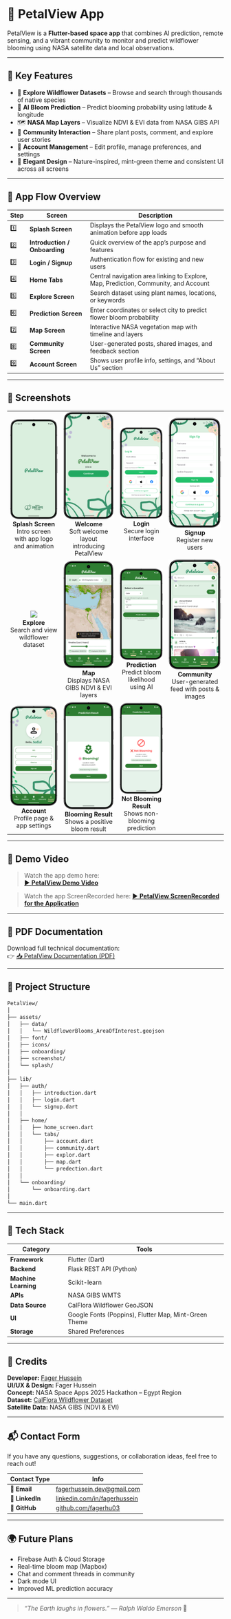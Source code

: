 
# 🌸 PetalView App

PetalView is a **Flutter-based space app** that combines AI prediction, remote sensing, and a vibrant community to monitor and predict wildflower blooming using NASA satellite data and local observations.

---

## 🚀 Key Features

- 🌿 **Explore Wildflower Datasets** – Browse and search through thousands of native species  
- 🧠 **AI Bloom Prediction** – Predict blooming probability using latitude & longitude  
- 🗺️ **NASA Map Layers** – Visualize NDVI & EVI data from NASA GIBS API  
- 💬 **Community Interaction** – Share plant posts, comment, and explore user stories  
- 👤 **Account Management** – Edit profile, manage preferences, and settings  
- 🪷 **Elegant Design** – Nature-inspired, mint-green theme and consistent UI across all screens  

---

## 🧭 App Flow Overview

| Step | Screen | Description |
|------|---------|-------------|
| 1️⃣ | **Splash Screen** | Displays the PetalView logo and smooth animation before app loads |
| 2️⃣ | **Introduction / Onboarding** | Quick overview of the app’s purpose and features |
| 3️⃣ | **Login / Signup** | Authentication flow for existing and new users |
| 4️⃣ | **Home Tabs** | Central navigation area linking to Explore, Map, Prediction, Community, and Account |
| 5️⃣ | **Explore Screen** | Search dataset using plant names, locations, or keywords |
| 6️⃣ | **Prediction Screen** | Enter coordinates or select city to predict flower bloom probability |
| 7️⃣ | **Map Screen** | Interactive NASA vegetation map with timeline and layers |
| 8️⃣ | **Community Screen** | User-generated posts, shared images, and feedback section |
| 9️⃣ | **Account Screen** | Shows user profile info, settings, and “About Us” section |

---



## 📸 Screenshots

<p align="center">
  <table>
    <tr>
      <td align="center">
        <img src="assets/screenshot/splas_screenshot.png" width="150"/><br/>
        <b>Splash Screen</b><br/>
        Intro screen with app logo and animation
      </td>
      <td align="center">
        <img src="assets/screenshot/welcome_screenshot.png" width="150"/><br/>
        <b>Welcome</b><br/>
        Soft welcome layout introducing PetalView
      </td>
      <td align="center">
        <img src="assets/screenshot/login_screenshot.png" width="150"/><br/>
        <b>Login</b><br/>
        Secure login interface
      </td>
      <td align="center">
        <img src="assets/screenshot/signin_screenshot.png" width="150"/><br/>
        <b>Signup</b><br/>
        Register new users
      </td>
    </tr>
    <tr>
      <td align="center">
        <img src="assets/screenshot/explor_creenshot.png" width="150"/><br/>
        <b>Explore</b><br/>
        Search and view wildflower dataset
      </td>
      <td align="center">
        <img src="assets/screenshot/map_screenshot.png" width="150"/><br/>
        <b>Map</b><br/>
        Displays NASA GIBS NDVI & EVI layers
      </td>
      <td align="center">
        <img src="assets/screenshot/preduction_creenshot.png" width="150"/><br/>
        <b>Prediction</b><br/>
        Predict bloom likelihood using AI
      </td>
      <td align="center">
        <img src="assets/screenshot/community_screenshot.png" width="150"/><br/>
        <b>Community</b><br/>
        User-generated feed with posts & images
      </td>
    </tr>
    <tr>
      <td align="center">
        <img src="assets/screenshot/account_screenshot.png" width="150"/><br/>
        <b>Account</b><br/>
        Profile page & app settings
      </td>
      <td align="center">
        <img src="assets/screenshot/blooming_screenshot.png" width="150"/><br/>
        <b>Blooming Result</b><br/>
        Shows a positive bloom result
      </td>
      <td align="center">
        <img src="assets/screenshot/notblooming_screenshot.png" width="150"/><br/>
        <b>Not Blooming Result</b><br/>
        Shows non-blooming prediction
      </td>
    </tr>
  </table>
</p>


---

## 🎥 Demo Video

> Watch the app demo here:  
[▶️ **PetalView Demo Video**](assets/screenshot/demo.mp4)

> Watch the app ScreenRecorded here:
[▶️ **PetalView ScreenRecorded for the Application**](assets/screenshot/demo.mp4)

---

## 📄 PDF Documentation

Download full technical documentation:  
👉 [📥 PetalView Documentation (PDF)](assets/screenshot/PetalView%20Documentation%20.pdf)

---

## 🧱 Project Structure

```
PetalView/
│
├── assets/
│   ├── data/
│   │   └── WildflowerBlooms_AreaOfInterest.geojson
│   ├── font/
│   ├── icons/
│   ├── onboarding/
│   ├── screenshot/
│   └── splash/
│
├── lib/
│   ├── auth/
│   │   ├── introduction.dart
│   │   ├── login.dart
│   │   └── signup.dart
│   │
│   ├── home/
│   │   ├── home_screen.dart
│   │   └── tabs/
│   │       ├── account.dart
│   │       ├── community.dart
│   │       ├── explor.dart
│   │       ├── map.dart
│   │       └── predection.dart
│   │
│   └── onboarding/
│       └── onboarding.dart
│
└── main.dart
```

---

## 🧠 Tech Stack

| Category | Tools |
|-----------|--------|
| **Framework** | Flutter (Dart) |
| **Backend** | Flask REST API (Python) |
| **Machine Learning** | Scikit-learn |
| **APIs** | NASA GIBS WMTS |
| **Data Source** | CalFlora Wildflower GeoJSON |
| **UI** | Google Fonts (Poppins), Flutter Map, Mint-Green Theme |
| **Storage** | Shared Preferences |

---

## 💚 Credits

**Developer:** [Fager Hussein](https://github.com/fagerhu03)  
**UI/UX & Design:** Fager Hussein  
**Concept:** NASA Space Apps 2025 Hackathon – Egypt Region  
**Dataset:** [CalFlora Wildflower Dataset](https://www.calflora.org)  
**Satellite Data:** NASA GIBS (NDVI & EVI)  

---

## 📬 Contact Form

If you have any questions, suggestions, or collaboration ideas, feel free to reach out!

| Contact Type | Info |
|---------------|------|
| 📧 **Email** | fagerhussein.dev@gmail.com |
| 💼 **LinkedIn** | [linkedin.com/in/fagerhussein](https://linkedin.com/in/fagerhussein) |
| 🧠 **GitHub** | [github.com/fagerhu03](https://github.com/fagerhu03) |

---

## 🌍 Future Plans

- Firebase Auth & Cloud Storage  
- Real-time bloom map (Mapbox)  
- Chat and comment threads in community  
- Dark mode UI  
- Improved ML prediction accuracy  


---

> *“The Earth laughs in flowers.” — Ralph Waldo Emerson* 🌸
